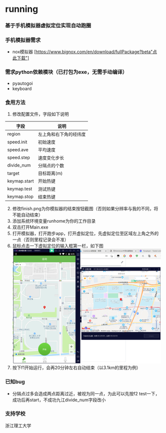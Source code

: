 # running
### 基于手机模拟器虚拟定位实现自动跑圈
### 手机模拟器需求
- nox模拟器 [https://www.bignox.com/en/download/fullPackage?beta"点此下载"]
### 需求python依赖模块（已打包为exe，无需手动编译）
- pyautogoi
- keyboard
### 食用方法
1. 修改配置文件，字段如下说明

|  字段   | 说明  |
|  ----  | ----  |
| region  | 左上角和右下角的经纬度 |
| speed.init  | 初始速度 |
| speed.ave  | 平均速度 |
| speed.step  | 速度变化步长 |
| divide_num  | 分隔点的个数 |
| target  | 目标距离(m) |
| keymap.start  | 开始热键 |
| keymap.test  | 测试热键 |
| keymap.stop  | 结束热键 |

2. 修改finish.png为你模拟器的结束按钮截图（否则如果分辨率与我的不同，将不能自动结束）
3. 添加系统环境变量runhome为你的工作目录
4. 双击打开Main.exe
5. 打开模拟器，打开跑步app，打开虚拟定位，先虚拟定位至区域左上角之外的一点（否则里程记录会不准）
6. 鼠标点击一下虚拟定位的输入框第一栏，如下图
![image](1.png)
7. 按下f1开始运行，会再20分钟左右自动结束（以3.1km的里程为例）
### 已知bug
- 分隔点过多会造成两点距离过近，被视为同一点，为此可以先按f2 test一下，成功后再start，不成功九江divide_num字段改小
### 支持学校
浙江理工大学
